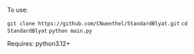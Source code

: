 To use:

`git clone https://github.com/CNuenthel/StandardBlyat.git`
`cd StandardBlyat`
`python main.py`

Requires:
python3.12+
